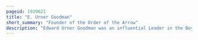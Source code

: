```yaml
---
pageid: 1939621
title: "E. Urner Goodman"
short_summary: "Founder of the Order of the Arrow"
description: "Edward Urner Goodman was an influential Leader in the Boy Scouts of america Movement during much of the twentieth Century. Goodman served as national Program Director from 1931 until 1951 during the Organization's formative Years of significant Growth when the Cub Scouting and exploring Programs were created. He developed the Bsa's national Training Center in the early 1930s and was responsible for Publication of the widely read Boy Scout Handbook and other Scouting Books, writing the Leaders Handbook used by Scout Leaders in the United States during the 1930s and 1940s. In the 1950s Goodman was the executive Director of Men's Work for the national Council of Churches in new York City and active in Church Work."
---
```

